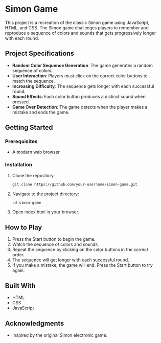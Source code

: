 # Simon Game

This project is a recreation of the classic Simon game using JavaScript, HTML, and CSS. The Simon game challenges players to remember and reproduce a sequence of colors and sounds that gets progressively longer with each round.

## Project Specifications

- **Random Color Sequence Generation**: The game generates a random sequence of colors.
- **User Interaction**: Players must click on the correct color buttons to match the sequence.
- **Increasing Difficulty**: The sequence gets longer with each successful round.
- **Sound Effects**: Each color button produces a distinct sound when pressed.
- **Game Over Detection**: The game detects when the player makes a mistake and ends the game.

## Getting Started

### Prerequisites

- A modern web browser

### Installation

1. Clone the repository:
   ```bash
   git clone https://github.com/your-username/simon-game.git
   ```

2. Navigate to the project directory:
    ```bash
    cd simon-game
    ```

3. Open index.html in your browser.

## How to Play

1. Press the Start button to begin the game.
2. Watch the sequence of colors and sounds.
3. Repeat the sequence by clicking on the color buttons in the correct order.
4. The sequence will get longer with each successful round.
5. If you make a mistake, the game will end. Press the Start button to try again.

## Built With

- HTML
- CSS
- JavaScript

## Acknowledgments

- Inspired by the original Simon electronic game.
